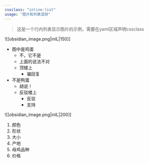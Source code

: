 ```yaml
---
cssclass: "inline-list"
usage: "图片和列表混排"
---
```


>  这是一个行内列表显示图片的示例，需要在yaml区域声明cssclass

![[obsidian_image.png|inlL|150]]

- 图中是鸡蛋
	- 不，它不是
	- 上面的说法不对
	- 顶楼上
		- 骗回复
- 不是鸭蛋
	- 胡说！
	- 反驳楼上
		- 反驳
		- 支持

![[obsidian_image.png|inlL|200]]
1. 颜色
2. 形状
3. 大小
4. 产地
5. 母鸡品种
6. 价格